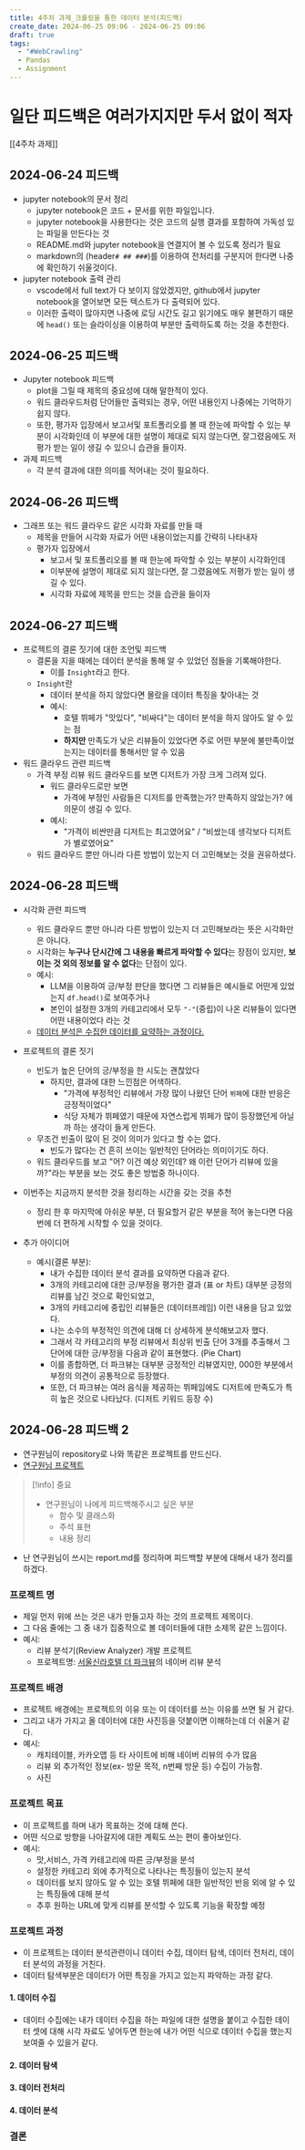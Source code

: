 ```yaml
---
title: 4주차 과제_크롤링을 통한 데이터 분석(피드백)
create_date: 2024-06-25 09:06 - 2024-06-25 09:06
draft: true
tags:
  - "#WebCrawling"
  - Pandas
  - Assignment
---
```

# 일단 피드백은 여러가지지만 두서 없이 적자
[[4주차 과제]]
## 2024-06-24 피드백
- jupyter notebook의 문서 정리
	- jupyter notebook은 코드 + 문서를 위한 파일입니다.
	- jupyter notebook을 사용한다는 것은 코드의 실행 결과를 포함하여 가독성 있는 파일을 만든다는 것
	- README.md와 jupyter notebook을 연결지어 볼 수 있도록 정리가 필요
	- markdown의 (header`# ## ###`)를 이용하여 전처리를 구분지어 한다면 나중에 확인하기 쉬울것이다.
- jupyter notebook 출력 관리
	- vscode에서 full text가 다 보이지 않았겠지만, github에서 jupyter notebook을 열어보면 모든 텍스트가 다 출력되어 있다.
	- 이러한 출력이 많아지면 나중에 로딩 시간도 길고 읽기에도 매우 불편하기 때문에 `head()` 또는 슬라이싱을 이용하여 부분만 출력하도록 하는 것을 추천한다.

## 2024-06-25 피드백
- Jupyter notebook 피드백
	- plot을 그릴 때 제목의 중요성에 대해 말한적이 있다.
	- 워드 클라우드처럼 단어들만 출력되는 경우, 어떤 내용인지 나중에는 기억하기 쉽지 않다.
	- 또한, 평가자 입장에서 보고서및 포트폴리오를 볼 때 한눈에 파악할 수 있는 부분이 시각화인데 이 부분에 대한 설명이 제대로 되지 않는다면, 잘그렸음에도 저평가 받는 일이 생길 수 있으니 습관을 들이자.
- 과제 피드백
	- 각 분석 결과에 대한 의미를 적어내는 것이 필요하다.

## 2024-06-26 피드백
- 그래프 또는 워드 클라우드 같은 시각화 자료를 만들 때
	- 제목을 만들어 시각화 자료가 어떤 내용이었는지를 간략히 나타내자
	- 평가자 입장에서
		- 보고서 및 포트폴리오를 볼 때 한눈에 파악할 수 있는 부분이 시각화인데
		- 이부분에 설명이 제대로 되지 않는다면, 잘 그렸음에도 저평가 받는 일이 생길 수 있다.
		- 시각화 자료에 제목을 만드는 것을 습관을 들이자

## 2024-06-27 피드백
- 프로젝트의 결론 짓기에 대한 조언및 피드백
	- 결론을 지을 때에는 데이터 분석을 통해 알 수 있었던 점들을 기록해야한다.
		- 이를 `Insight`라고 한다.
	- `Insight`란
		- 데이터 분석을 하지 않았다면 몰랐을 데이터 특징을 찾아내는 것
		- 예시:
			- 호텔 뷔페가 "맛있다", "비싸다"는 데이터 분석을 하지 않아도 알 수 있는 점
			- **하지만** 만족도가 낮은 리뷰들이 있었다면 주로 어떤 부분에 불만족이었는지는 데이터를 통해서만 알 수 있음
- 워드 클라우드 관련 피드백
	- 가격 부정 리뷰 워드 클라우드를 보면 디저트가 가장 크게 그려져 있다.
		- 워드 클라우드로만 보면
			- 가격에 부정인 사람들은 디저트를 만족했는가? 만족하지 않았는가? 에 의문이 생길 수 있다.
		- 예시:
			- "가격이 비싼만큼 디저트는 최고였어요" / "비쌌는데 생각보다 디저트가 별로였어요"
	- 워드 클라우드 뿐만 아니라 다른 방법이 있는지 더 고민해보는 것을 권유하셨다.

## 2024-06-28 피드백
- 시각화 관련 피드백
	- 워드 클라우드 뿐만 아니라 다른 방법이 있는지 더 고민해보라는 뜻은 시각화만은 아니다.
	- 시각화는 **누구나 단시간에 그 내용을 빠르게 파악할 수 있다**는 장점이 있지만, **보이는 것 외의 정보를 알 수 없다**는 단점이 있다.
	- 예시:
		- LLM을 이용하여 긍/부정 판단을 했다면 그 리뷰들은 예시들로 어떤게 있었는지 `df.head()`로 보여주거나
		- 본인이 설정한 3개의 카테고리에서 모두 `"-"`(중립)이 나온 리뷰들이 있다면 어떤 내용이었다 라는 것
	- <U>데이터 분석은 수집한 데이터를 요약하는 과정이다.</U>

- 프로젝트의 결론 짓기
	- 빈도가 높은 단어의 긍/부정을 한 시도는 괜찮았다
		- 하지만, 결과에 대한 느낀점은 어색하다.
			- "가격에 부정적인 리뷰에서 가장 많이 나왔던 단어 `뷔페`에 대한 반응은 긍정적이었다"
			- 식당 자체가 뷔페였기 때문에 자연스럽게 뷔페가 많이 등장했던게 아닐까 하는 생각이 들게 만든다.
	- 무조건 빈출이 많이 된 것이 의미가 있다고 할 수는 없다.
		- 빈도가 많다는 건 흔히 쓰이는 일반적인 단어라는 의미이기도 하다.
	- 워드 클라우드를 보고 "어? 이건 예상 외인데? 왜 이런 단어가 리뷰에 있을까?"라는 부분을 보는 것도 좋은 방법중 하나이다.

- 이번주는 지금까지 분석한 것을 정리하는 시간을 갖는 것을 추천
	- 정리 한 후 마지막에 아쉬운 부분, 더 필요할거 같은 부분을 적어 놓는다면 다음번에 더 편하게 시작할 수 있을 것이다.

- 추가 아이디어
	- 예시(결론 부분):
		- 내가 수집한 데이터 분석 결과를 요약하면 다음과 같다.
		- 3개의 카테고리에 대한 긍/부정을 평가한 결과 (표 or 차트) 대부분 긍정의 리뷰를 남긴 것으로 확인되었고,
		- 3개의 카테고리에 중립인 리뷰들은 (데이터프레임) 이런 내용을 담고 있었다.
		- 나는 소수의 부정적인 의견에 대해 더 상세하게 분석해보고자 했다.
		- 그래서 각 카테고리의 부정 리뷰에서 최상위 빈출 단어 3개를 추출해서 그 단어에 대한 긍/부정을 다음과 같이 표현했다. (Pie Chart)
		- 이를 종합하면, 더 파크뷰는 대부분 긍정적인 리뷰였지만, 000한 부분에서 부정의 의견이 공통적으로 등장했다.
		- 또한, 더 파크뷰는 여러 음식을 제공하는 뷔페임에도 디저트에 만족도가 특히 높은 것으로 나타났다. (디저트 키워드 등장 수)

## 2024-06-28 피드백 2

- 연구원님이 repository로 나와 똑같은 프로젝트를 만드신다.
- [연구원님 프로젝트](https://github.com/narae3759/PPS/tree/main/projects/intern_project)
>[!info] 중요
>- 연구원님이 나에게 피드백해주시고 싶은 부분  
>	- 함수 및 클래스화 
>	- 주석 표현 
>	- 내용 정리 

- 난 연구원님이 쓰시는 report.md를 정리하며 피드백할 부분에 대해서 내가 정리를 하겠다.
### 프로젝트 명
- 제일 먼저 위에 쓰는 것은 내가 만들고자 하는 것의 프로젝트 제목이다.
- 그 다음 줄에는 그 중 내가 집중적으로 볼 데이터들에 대한 소제목 같은 느낌이다.
- 예시:
	- 리뷰 분석기(Review Analyzer) 개발 프로젝트
	- 프로젝트명: [서울신라호텔 더 파크뷰](https://pcmap.place.naver.com/restaurant/13166754/review/visitor)의 네이버 리뷰 분석

### 프로젝트 배경
- 프로젝트 배경에는 프로젝트의 이유 또는 이 데이터를 쓰는 이유를 쓰면 될 거 같다.
- 그리고 내가 가지고 올 데이터에 대한 사진등을 덧붙이면 이해하는데 더 쉬울거 같다.
- 예시:
	- 캐치테이블, 카카오맵 등 타 사이트에 비해 네이버 리뷰의 수가 많음
	- 리뷰 외 추가적인 정보(ex- 방문 목적, n번째 방문 등) 수집이 가능함.
	- 사진

### 프로젝트 목표
- 이 프로젝트를 하며 내가 목표하는 것에 대해 쓴다.
- 어떤 식으로 방향을 나아갈지에 대한 계획도 쓰는 편이 좋아보인다.
- 예시:
	- 맛,서비스, 가격 카테고리에 따른 긍/부정을 분석
	- 설정한 카테고리 외에 추가적으로 나타나는 특징들이 있는지 분석
	- 데이터를 보지 않아도 알 수 있는 호텔 뷔페에 대한 일반적인 반응 외에 알 수 있는 특징들에 대해 분석
	- 추후 원하는 URL에 맞게 리뷰를 분석할 수 있도록 기능을 확장할 예정

### 프로젝트 과정
- 이 프로젝트는 데이터 분석관련이니 데이터 수집, 데이터 탐색, 데이터 전처리, 데이터 분석의 과정을 거친다.
- 데이터 탐색부분은 데이터가 어떤 특징을 가지고 있는지 파악하는 과정 같다.

#### 1. 데이터 수집
- 데이터 수집에는 내가 데이터 수집을 하는 파일에 대한 설명을 붙이고 수집한 데이터 셋에 대해 시각 자료도 넣어두면 한눈에 내가 어떤 식으로 데이터 수집을 했는지 보여줄 수 있을거 같다.

#### 2. 데이터 탐색

#### 3. 데이터 전처리

#### 4. 데이터 분석

### 결론
